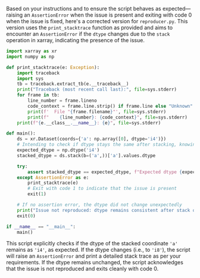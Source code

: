 Based on your instructions and to ensure the script behaves as expected—raising an `AssertionError` when the issue is present and exiting with code 0 when the issue is fixed, here's a corrected version for `reproducer.py`. This version uses the `print_stacktrace` function as provided and aims to encounter an `AssertionError` if the `dtype` changes due to the `stack` operation in xarray, indicating the presence of the issue. 

```python
import xarray as xr
import numpy as np

def print_stacktrace(e: Exception):
    import traceback
    import sys
    tb = traceback.extract_tb(e.__traceback__)
    print("Traceback (most recent call last):", file=sys.stderr)
    for frame in tb:
        line_number = frame.lineno
        code_context = frame.line.strip() if frame.line else "Unknown"
        print(f'  File "{frame.filename}"', file=sys.stderr)
        print(f"    {line_number}: {code_context}", file=sys.stderr)
    print(f"{e.__class__.__name__}: {e}", file=sys.stderr)

def main():
    ds = xr.Dataset(coords={'a': np.array([0], dtype='i4')})
    # Intending to check if dtype stays the same after stacking, knowing the issue
    expected_dtype = np.dtype('i4')
    stacked_dtype = ds.stack(b=('a',))['a'].values.dtype

    try:
        assert stacked_dtype == expected_dtype, f"Expected dtype {expected_dtype}, but got {stacked_dtype}"
    except AssertionError as e:
        print_stacktrace(e)
        # Exit with code 1 to indicate that the issue is present
        exit(1)

    # If no assertion error, the dtype did not change unexpectedly
    print("Issue not reproduced: dtype remains consistent after stack operation.")
    exit(0)

if __name__ == "__main__":
    main()
```

This script explicitly checks if the dtype of the stacked coordinate `'a'` remains as `'i4'`, as expected. If the dtype changes (i.e., to `'i8'`), the script will raise an `AssertionError` and print a detailed stack trace as per your requirements. If the dtype remains unchanged, the script acknowledges that the issue is not reproduced and exits cleanly with code 0.